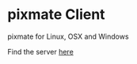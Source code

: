 # pixmate Client

pixmate for Linux, OSX and Windows


Find the server [here](github.com/mkocs/imgturtle)
